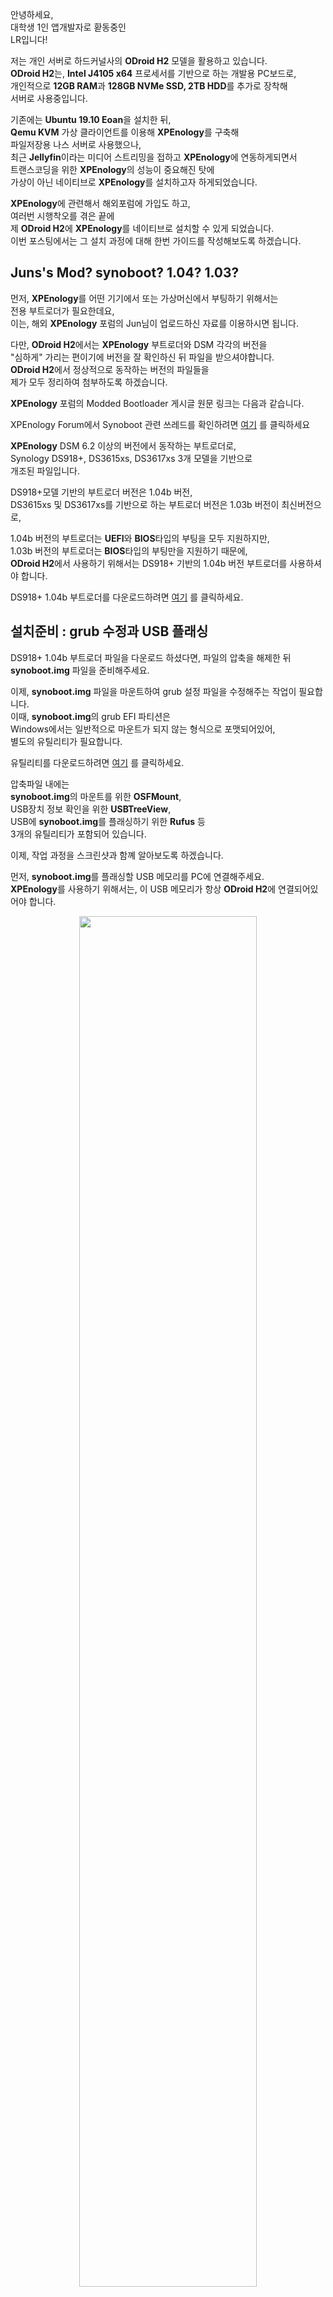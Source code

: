 안녕하세요,<br/>
대학생 1인 앱개발자로 홛동중인<br/>
LR입니다!

저는 개인 서버로 하드커널사의 **ODroid H2** 모델을 활용하고 있습니다.<br/>
**ODroid H2**는, **Intel J4105 x64** 프로세서를 기반으로 하는 개발용 PC보드로,<br/>
개인적으로 **12GB RAM**과 **128GB NVMe SSD, 2TB HDD**를 추가로 장착해<br/>
서버로 사용중입니다.

기존에는 **Ubuntu 19.10 Eoan**을 설치한 뒤,<br/>
**Qemu KVM** 가상 클라이언트를 이용해 **XPEnology**를 구축해<br/>
파일저장용 나스 서버로 사용했으나,<br/>
최근 **Jellyfin**이라는 미디어 스트리밍을 접하고 **XPEnology**에 연동하게되면서<br/>
트랜스코딩을 위한 **XPEnology**의 성능이 중요해진 탓에<br/>
가상이 아닌 네이티브로 **XPEnology**를 설치하고자 하게되었습니다.

**XPEnology**에 관련해서 해외포럼에 가입도 하고,<br/>
여러번 시행착오를 겪은 끝에<br/>
제 **ODroid H2**에 **XPEnology**를 네이티브로 설치할 수 있게 되었습니다.<br/>
이번 포스팅에서는 그 설치 과정에 대해 한번 가이드를 작성해보도록 하겠습니다.


## Juns's Mod? synoboot? 1.04? 1.03?

먼저, **XPEnology**를 어떤 기기에서 또는 가상머신에서 부팅하기 위해서는<br/>
전용 부트로더가 필요한데요,<br/>
이는, 해외 **XPEnology** 포럼의 Jun님이 업로드하신 자료를 이용하시면 됩니다.

다만, **ODroid H2**에서는 **XPEnology** 부트로더와 DSM 각각의 버전을<br/>
"심하게" 가리는 편이기에 버전을 잘 확인하신 뒤 파일을 받으셔야합니다.<br/>
**ODroid H2**에서 정상적으로 동작하는 버전의 파일들을<br/>
제가 모두 정리하여 첨부하도록 하겠습니다.

**XPEnology** 포럼의 Modded Bootloader 게시글 원문 링크는 다음과 같습니다.

XPEnology Forum에서 Synoboot 관련 쓰레드를 확인하려면 [여기](https://xpenology.com/forum/topic/12952-dsm-62-loader/) 를 클릭하세요

**XPEnology** DSM 6.2 이상의 버전에서 동작하는 부트로더로,<br/>
Synology DS918+, DS3615xs, DS3617xs 3개 모델을 기반으로<br/>
개조된 파일입니다.

DS918+모델 기반의 부트로더 버전은 1.04b 버전,<br/>
DS3615xs  및 DS3617xs를 기반으로 하는 부트로더 버전은 1.03b 버전이 최신버전으로,

1.04b 버전의 부트로더는 **UEFI**와 **BIOS**타입의 부팅을 모두 지원하지만,<br/>
1.03b 버전의 부트로더는 **BIOS**타입의 부팅만을 지원하기 때문에,<br/>
**ODroid H2**에서 사용하기 위해서는 DS918+ 기반의 1.04b 버전 부트로더를 사용하셔야 합니다.

DS918+ 1.04b 부트로더를 다운로드하려면 [여기](https://drive.defcon.or.kr/sharing/Q4rUyY8cV) 를 클릭하세요.


## 설치준비 : grub 수정과 USB 플래싱

DS918+ 1.04b 부트로더 파일을 다운로드 하셨다면, 파일의 압축을 해제한 뒤 **synoboot.img** 파일을 준비해주세요.

이제, **synoboot.img** 파일을 마운트하여 grub 설정 파일을 수정해주는 작업이 필요합니다.<br/>
이때, **synoboot.img**의 grub EFI 파티션은<br/>
Windows에서는 일반적으로 마운트가 되지 않는 형식으로 포맷되어있어,<br/>
별도의 유틸리티가 필요합니다.

유틸리티를 다운로드하려면 [여기](https://drive.defcon.or.kr/sharing/kc52yRV5G) 를 클릭하세요.

압축파일 내에는<br/>
**synoboot.img**의 마운트를 위한 **OSFMount**,<br/>
USB장치 정보 확인을 위한 **USBTreeView**,<br/>
USB에 **synoboot.img**를 플래싱하기 위한 **Rufus** 등<br/>
3개의 유틸리티가 포함되어 있습니다.

이제, 작업 과정을 스크린샷과 함꼐 알아보도록 하겠습니다.

먼저, **synoboot.img**를 플래싱할 USB 메모리를 PC에 연결해주세요.<br/>
**XPEnology**를 사용하기 위해서는, 이 USB 메모리가 항상 **ODroid H2**에 연결되어있어야 합니다.

<center>
<img src="1_usbview.png" width="75%" />
</center>

USB 메모리를 PC에 연결했다면, **USBTreeView** 프로그램을 실행하고,<br/>
좌측 장치 목록에서 연결한 USB 메모리를 선택합니다.<br/>
이후, 우측의 정보창에서 Device ID 항목을 참고해<br/>
USB 메모리의 **VID**와 **PID**를 메모해둡니다.<br/>
제가 사용한 USB의 경우는, **VID**가 14CD, **PID**가 121네요.

<center>
<img src="2_osfmount_1.png" width="75%" />
</center>

**VID**와 **PID**를 메모해두셨다면, 프로그램을 닫고 **OSFMount** 프로그램을 실행합니다.<br/>
좌측 하단의 Mount new 버튼을 클릭해주세요.

<center>
<img src="3_osfmount_2.png" width="75%" />
</center>

**Disk Image** 항목에서 조금 전 다운로드받으신 DS918+ 1.04b 부트로더를 지정해준 뒤<br/>
Next 버튼을 클릭합니다.

<center>
<img src="4_osfmount_3.png" width="75%" />
</center>

15MB 크기의 0번 파티션을 선택하고, Next를 클릭합니다.

<center>
<img src="5_osfmount_4.png" width="75%" />
</center>

두번째 항목인 **Read-only drive**의 체크를 "해제"한 후 Next를 클릭합니다.

<center>
<img src="6_osfmount_5.png" width="75%" />
</center>

마운트가 완료되면, 마운트된 **synoboot.img** 내부의<br/>
**/EFI/grub/grub.cfg** 파일을 메모장 또는 기타 텍스트 편집기로 열어줍니다.

<center>
<img src="7_grub.cfg.png" width="75%" />
</center>

중간쯤에 **set vid**, **set pid** 항목이 위치합니다.<br/>
각각의 값을 아까 **USBTreeView** 로 확인한 값으로 변경한 뒤 저장해줍니다.<br/>
이후, **OSFMount** 하단의 Dismount 버튼을 클릭해 **synoboot.img** 를<br/>
PC로부터 마운트 해제해줍니다.

<center>
<img src="8_rufus.png" width="75%" />
</center>

이제, **Rufus** 툴이나 기타 USB 플래싱 도구를 이용해<br/>
**grub.cfg** 의 수정이 완료된 **synoboot.img** 파일을<br/>
USB 메모리에 플래싱해줍니다.<br/>
이때 USB 메모리는, 아까 **USBTreeView** 로 확인했던 그 USB 메모리여야 합니다.


## XPEnology 부팅하고 초기설정 진행하기

이제, 준비과정이 완료되었습니다.<br/>
**synoboot.img** 의 플래싱이 완료된 USB 메모리를 **ODroid H2** 에 연결해준 뒤, **ODroid H2** 의 전원을 켭니다.

​전원을 켜고 조금 시간이 지난 뒤,<br/>
네트워크 공유기의 설정페이지에서 내부네트워크 접속 목록을 확인해보면<br/>
**DiskStation** 이라는 이름의 기기가 보입니다.

만약 보이지 않을 경우, **XPEnology** 가 부팅중이거나,<br/>
기타 문제로 인해 **ODroid H2** 가 부팅되지 않는 경우일 수 있습니다.

저의 경우는, 알 수 없는 어떤 이유로 인해,<br/>
약 50%의 확률로 **ODroid H2** 가 부팅되지 않는 문제가 있는데,<br/>
여러번 재부팅을 반복하다보면 전원이 켜지게됩니다.

만약 재부팅으로도 해결되지 않는 경우,<br/>
**synoboot.img** 의 수정 단계부터 다시한번 진행해보시는 것을 추천드립니다.

내부네트워크 접속 목록에 **DiskStation** 이 보일 경우,<br/>
이제 다음 링크로 접속해 **XPEnology** 의 설정을 진행합니다.

[여기](find.synology.com) 를 누르면 Synology Web Assistant 페이지로 이동합니다.</p>

Synology Web Assistant는 같은 내부네트워크에 존재하는<br/>
**Synology 및 XPEnology** 기기를 검색하고,<br/>
설정할 수 있도록 도와주는 웹페이지입니다.​

정상적으로 기기가 검색되면 다음과 같은 화면이 보이게됩니다.

<center>
<img src="9_syno_1.png" width="75%" />
</center>

DS918+ 기기로 인식된 **XPEnology**가 정상적으로 검색되었습니다.<br/>
연결 버튼을 클릭해 다음단계로 진행해줍니다.

<center>
<img src="10_syno_2.png" width="75%" />
</center>

이제, **XPEnology**의 OS 패키지를 설치해줍니다.<br/>
현재(2020년 3월 12일) 기준으로, **XPEnology** DSM의 최신버전은 6.2.2 버전이지만,<br/>
**ODroid H2**의 **XPEnology**에서는 호환성 문제로 인해,<br/>
6.2.1버전까지만 사용이 가능합니다.<br/>
지금설치 버튼을 클릭하게 되면, 자동적으로 최신버전을 다운로드해 설치해버리기 때문에,<br/>
수동 설치 버튼을 클릭해 DSM 6.2.1 버전을 강제로 설치해주어야합니다.<br/>
다음 링크에서 **XPEnology** DSM 6.2.1버전의 패키지 pat파일을 받아줍니다.

DSM 6.2.1 DS918+ pat 패키지파일을 다운로드​ 하려면 [여기](https://drive.defcon.or.kr/sharing/4mrgSzWuA) 를 클릭하세요.

<center>
<img src="11_syno_3.png" width="75%" />
</center>

수동설치 메뉴를 클릭 후, 찾아보기를 통해 다운로드한 DSM 6.2.1 pat파일을 선택해준 뒤, 지금설치를 클릭합니다.

<center>
<img src="12_syno_4.png" width="75%" />
</center>

DSM의 설치가 진행됩니다.<br/>
56%까지는 pat파일을 **ODroid H2**로 업로드하는 과정이 진행되며,<br/>
57%부터는 본격적으로 DSM의 설치가 진행됩니다.

<center>
<img src="13_syno_5.png" width="75%" />
</center>

DSM의 설치가 완료되면, 자동으로 **ODroid H2**를 재부팅하며, 10분의 타이머가 설정됩니다.<br/>
이 10분을 모두 기다리셔도 무방하지만, 약 5분이 지난 뒤에 새로고침을 하셔도 무방합니다.<br/>
만약 새로고침 이후, 웹 페이지가 접속되지 않는 오류가 발생한다면,<br/>
조금 뒤 다시 새로고침을 진행해보시고,<br/>
긴 시간이 지난 이후에도 접속되지 않는다면 DSM 설치에 문제가 발생했을 수 있습니다.<br/>
**ODroid H2**의 전원을 끈 뒤, 하드디스크를 다른 PC를 통해 강제로 포맷해주고,<br/>
USB 메모리에 **synoboot.img** 를 다시 설치하신 뒤 작업을 다시 진행해보시기 바랍니다.

<center>
<img src="14_syno_6.png" width="75%" />
</center>

정상적으로 DSM이 설치되었다면, 위와 같이 시스템 준비중 메시지가 보이며,<br/>
잠시 뒤에는 초기설정 메뉴가 표시됩니다.

<center>
<img src="15_syno_7.png" width="75%" />
</center>

DSM 관리자 계정을 생성해줍니다.<br/>
DSM 관리자는 모든 권한을 갖는 중요한 계정이므로, 보안에 철저히 신경쓰시는 편이 좋습니다.

<center>
<img src="16_syno_8.png" width="75%" />
</center>

**XPEnology**는 비공식적으로 Synology OS를 설치하여 사용하는 것이기 떄문에,<br/>
QuickConnect 기능을 사용할 수 없습니다.<br/>
아래에 이 단계 건너뛰기 버튼을 클릭해 설정하지 않고 넘어갑니다.

<center>
<img src="17_dsm_1.png" width="75%" />
</center>

초기설정이 완료된 DSM의 화면입니다.<br/>
좌측상단의 메뉴를 통해 프로그램을 실행할 수 있습니다.<br/>
우측에는 위젯을 펼쳐두어 시스템의 상태를 편리하게 확인합니다.

<center>
<img src="18_dsm_2.png" width="75%" />
</center>

제어판의 시스템 정보 항목입니다.<br/>
DS918+ 모델로 인식되도록 정상적으로 설치가 된 것을 확인하실 수 있습니다.

<center>
<img src="19_dsm_no_update.png" width="75%" />
</center>

**XPEnology**에서는 DSM 버전에 따라 **synoboot.img** 부트로더가 동작하지 않을 수 있습니다.<br/>
또한, **ODroid H2**의 경우는 DSM 6.2.1보다 높은 버전과는 호환되지 않기 때문에,<br/>
자동업데이트가 진행되지 않도록 제어판에서 비활성화해줍니다.

이처럼, **ODroid H2** 기기에 **XPEnology** 를 가상머신이 아닌 네이티브로 설치하여<br/>
개인 나스 서버로 활용하는 방법에 대해 알아보았습니다.

저는 현재 이 서버를 파일공유는 물론, **Jellyfin** 을 이용한 영화 스트리밍 서버로 활용하고 있습니다.<br/>
추후 기회가 된다면, **Jellyfin** 을 설치해 무료로 영화 스트리밍 서버를 구축하는 방법에 대해서도<br/>
포스팅을 진행해보도록 하겠습니다.

가이드를 따라하는 도중 발생하는 문제점이나,<br/>
이해가 되지 않는 부분에 대해서<br/>
댓글 남겨주시면 아는 선에서 최대한 답변드리도록 하겠습니다.

지금까지,<br/>
LR이었습니다!